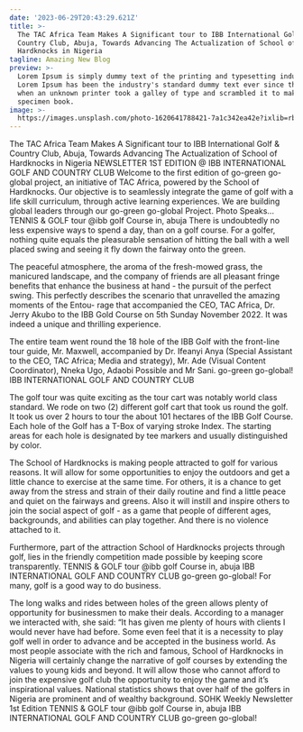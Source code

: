 ```yaml
---
date: '2023-06-29T20:43:29.621Z'
title: >-
  The TAC Africa Team Makes A Significant tour to IBB International Golf &
  Country Club, Abuja, Towards Advancing The Actualization of School of
  Hardknocks in Nigeria
tagline: Amazing New Blog
preview: >-
  Lorem Ipsum is simply dummy text of the printing and typesetting industry.
  Lorem Ipsum has been the industry's standard dummy text ever since the 1500s,
  when an unknown printer took a galley of type and scrambled it to make a type
  specimen book.
image: >-
  https://images.unsplash.com/photo-1620641788421-7a1c342ea42e?ixlib=rb-1.2.1&ixid=MnwxMjA3fDB8MHxwaG90by1wYWdlfHx8fGVufDB8fHx8&auto=format&fit=crop&w=1074&q=80
---
```

The TAC Africa Team Makes A Significant tour to
IBB International Golf & Country Club, Abuja,
Towards Advancing The Actualization
of School of Hardknocks in Nigeria
NEWSLETTER
1ST EDITION
@ IBB INTERNATIONAL GOLF AND COUNTRY CLUB
Welcome to the first edition of go-green go-global project,
an initiative of TAC Africa, powered by the School of Hardknocks.
Our objective is to seamlessly integrate the game of golf with
a life skill curriculum, through active learning experiences. We
are building global leaders through our go-green go-global Project.
Photo Speaks...
TENNIS & GOLF tour
@ibb golf Course in, abuja
There is undoubtedly no less expensive ways to
spend a day, than on a golf course. For a golfer,
nothing quite equals the pleasurable sensation of
hitting the ball with a well placed swing and
seeing it fly down the fairway onto the green. 



The
peaceful atmosphere, the aroma of the
fresh-mowed grass, the manicured landscape, and
the company of friends are all pleasant fringe
benefits that enhance the business at hand - the
pursuit of the perfect swing.
This perfectly describes the scenario that
unravelled the amazing moments of the Entou- rage that accompanied the CEO, TAC Africa, Dr.
Jerry Akubo to the IBB Gold Course on 5th Sunday
November 2022. It was indeed a unique and
thrilling experience. 

The entire team went round
the 18 hole of the IBB Golf with the front-line tour
guide, Mr. Maxwell, accompanied by Dr. Ifeanyi
Anya (Special Assistant to the CEO, TAC Africa;
Media and strategy), Mr. Ade (Visual Content
Coordinator), Nneka Ugo, Adaobi Possible and
Mr Sani.
go-green go-global!
IBB INTERNATIONAL GOLF AND COUNTRY CLUB

The golf tour was quite exciting as the tour cart
was notably world class standard. We rode on two
(2) different golf cart that took us round the golf.
It took us over 2 hours to tour the about 101
hectares of the IBB Golf Course. Each hole
of the Golf has a T-Box of varying stroke Index.
The starting areas for each hole is designated by
 tee markers and usually distinguished by color.

The School of Hardknocks is making people
attracted to golf for various reasons. It will allow
for some opportunities to enjoy the outdoors and
get a little chance to exercise at the same time.
For others, it is a chance to get away from the
stress and strain of their daily routine and find a
little peace and quiet on the fairways and greens.
Also it will instill and inspire others to join the
social aspect of golf - as a game that people of
different ages, backgrounds, and abilities can play
together. And there is no violence attached to it.

Furthermore, part of the attraction School of
Hardknocks projects through golf, lies in the
friendly competition made possible by keeping
score transparently.
TENNIS & GOLF tour
@ibb golf Course in, abuja
IBB INTERNATIONAL GOLF AND COUNTRY CLUB
go-green go-global!
For many, golf is a good way to do business. 

The
long walks and rides between holes of the green
allows plenty of opportunity for businessmen to
make their deals.
According to a manager we interacted with, she
said: “It has given me plenty of hours with clients I
would never have had before. Some even feel that
it is a necessity to play golf well in order to
advance and be accepted in the business world.
As most people associate with the rich and
famous, School of Hardknocks in Nigeria will
certainly change the narrative of golf courses by
extending the values to young kids and beyond. It
will allow those who cannot afford to join the
expensive golf club the opportunity to enjoy the
game and it’s inspirational values. National
statistics shows that over half of the golfers in
Nigeria are prominent and of wealthy
background.
SOHK Weekly Newsletter
1st Edition
TENNIS & GOLF tour
@ibb golf Course in, abuja
IBB INTERNATIONAL GOLF AND COUNTRY CLUB
go-green go-global!
